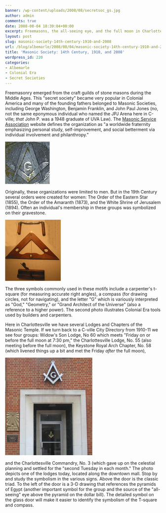 ```yaml
---
banner: /wp-content/uploads/2008/08/secretsoc_gs.jpg
author: admin
comments: true
date: 2008-08-04 18:39:04+00:00
excerpt: Freemasons, the all-seeing eye, and the full moon in Charlottesville.
layout: post
slug: masonic-society-14th-century-1910-and-2008
url: /blog/albemarle/2008/08/04/masonic-society-14th-century-1910-and-2008/
title: 'Masonic Society: 14th Century, 1910, and 2008'
wordpress_id: 220
categories:
- Albemarle
- Colonial Era
- Secret Societies
---
```


Freemasonry emerged from the craft guilds of stone masons during the Middle Ages. This "secret society" became very popular in Colonial America and many of the founding fathers belonged to Masonic Societies, including George Washington, Benjamin Franklin, and John Paul Jones (no, not the same eponymous individual who named the JPJ Arena here in C-ville; _that_ John P. was a 1948 graduate of UVA Law). The [Masonic Service Association](http://www.msana.com/historyfm.asp) website defines the organization as "a worldwide fraternity emphasizing       personal study, self-improvement, and social betterment via individual involvement       and philanthropy." 

![secretsoc_gs.jpg](/wp-content/uploads/2008/08/secretsoc_gs.jpg)

Originally, these organizations were limited to men. But in the 19th Century several orders were created for women: The Order of the Eastern Star (1855), the Order of the Amaranth (1873), and the White Shrine of Jerusalem (1894). Often an individual's membership in these groups was symbolized on their gravestone. 

![secretsoc_tools.jpg](/wp-content/uploads/2008/08/secretsoc_tools.jpg)

The three symbols commonly used in these motifs include a carpenter's t-square (for measuring accurate right angles), a compass (for drawing circles, not for navigating), and the letter "G" which is variously interpreted as "God," "Geometry," or  "Grand Architect of the Universe" (also a reference to a higher power). The second photo illustrates Colonial Era tools used by builders and carpenters.

Here in Charlottesville we have several Lodges and Chapters of the Masonic Temple. If we turn back to a C-ville City Directory from 1910-11 we see four groups: Widow's Son Lodge, No 60 which meets "Friday on or before the full moon at 7:30 pm,"  the Charlottesville Lodge, No. 55 (also meeting before the full moon), the Keystone Royal Arch Chapter, No. 58 (which livened things up a bit and met the Friday _after_ the full moon), 

![secretsoc_masons.jpg](/wp-content/uploads/2008/08/secretsoc_masons.jpg)

and the Charlottesville Commandry, No. 3 (which gave up on the celestial planning and settled for the "second Tuesday in each month." The photo depicts one of the lodges today, located along the downtown mall. Stop by and study the symbolism in the various signs. Above the door is the classic triad. To the left of the door is a 3-D drawing that references the pyramids of Egypt (another important symbol for the group and the source of the "all-seeing" eye above the pyramid on the dollar bill). The detailed symbol on the glass door will make it easier to identify the symbolism of the T-square and compass.
